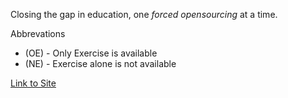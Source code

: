 Closing the gap in education, one *forced opensourcing* at a time. 

Abbrevations 
- (OE) - Only Exercise is available
- (NE) - Exercise alone is not available

[Link to Site](https://yugaan24x7.github.io/Allen-Math-Package/)
